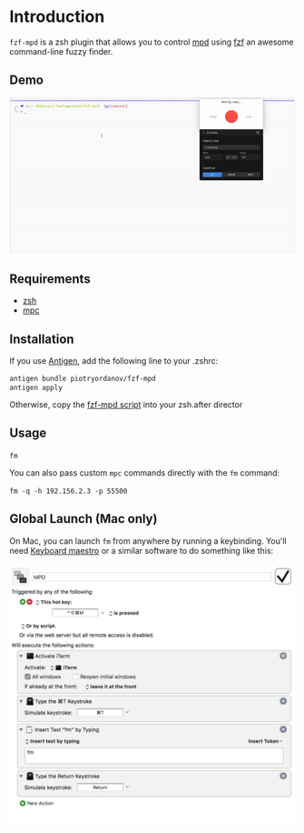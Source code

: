 # Introduction

`fzf-mpd` is a zsh plugin that allows you to control [mpd](https://www.musicpd.org/) using [fzf](https://github.com/junegunn/fzf) an awesome command-line fuzzy finder.

## Demo

<!-- [![asciicast](https://asciinema.org/a/FpQd0sZuOXTOB5c2fdanFvsVL.png)](https://asciinema.org/a/FpQd0sZuOXTOB5c2fdanFvsVL) -->
![](./demo.gif)

## Requirements

- [zsh](http://www.zsh.org/)
- [mpc](https://musicpd.org/clients/mpc/)

## Installation

If you use [Antigen](https://github.com/zsh-users/antigen), add the following line to your .zshrc:

```
antigen bundle piotryordanov/fzf-mpd
antigen apply
```

Otherwise, copy the [fzf-mpd script](https://raw.githubusercontent.com/piotryordanov/fzf-mpd/master/fzf-mpd.zsh) into your zsh.after director


## Usage

`fm`

You can also pass custom `mpc` commands directly with the `fm` command:

`fm -q -h 192.156.2.3 -p 55500`

## Global Launch (Mac only)

On Mac, you can launch `fm` from anywhere by running a keybinding. You'll need [Keyboard maestro](http://www.keyboardmaestro.com/main/)  or a similar software to do something like this: 

![](KeyboardMaestro.png)




